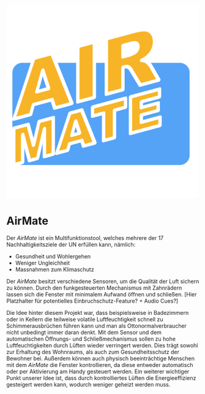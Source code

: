 ![Logo](https://github.com/DanielPXL/airmate/blob/master/assets/Mac%20App%20icon%20small.png)


# AirMate
Der *AirMate* ist ein Multifunktionstool, welches mehrere der 17 Nachhaltigkeitsziele der UN erfüllen kann, nämlich: 
- Gesundheit und Wohlergehen
- Weniger Ungleichheit
- Massnahmen zum Klimaschutz

Der *AirMate* besitzt verschiedene Sensoren, um die Qualität der Luft sichern zu können. Durch den funkgesteuerten Mechanismus mit Zahnrädern lassen sich die Fenster mit minimalem Aufwand öffnen und schließen. [Hier Platzhalter für potentielles Einbruchschutz-Feature? + Audio Cues?] 

Die Idee hinter diesem Projekt war, dass beispielsweise in Badezimmern oder in Kellern die teilweise volatile Luftfeuchtigkeit schnell zu Schimmerausbrüchen führen kann und man als Ottonormalverbraucher nicht unbedingt immer daran denkt. Mit dem Sensor und dem automatischen Öffnungs- und Schließmechanismus sollen zu hohe Luftfeuchtigkeiten durch Lüften wieder verringert werden. Dies trägt sowohl zur Erhaltung des Wohnraums, als auch zum Gesundheitsschutz der Bewohner bei. Außerdem können auch physisch beeinträchtige Menschen mit dem *AirMate* die Fenster kontrollieren, da diese entweder automatisch oder per Aktivierung am Handy gesteuert werden. Ein weiterer wichtiger Punkt unserer Idee ist, dass durch kontrolliertes Lüften die Energieeffizienz gesteigert werden kann, wodurch weniger geheizt werden muss.     
